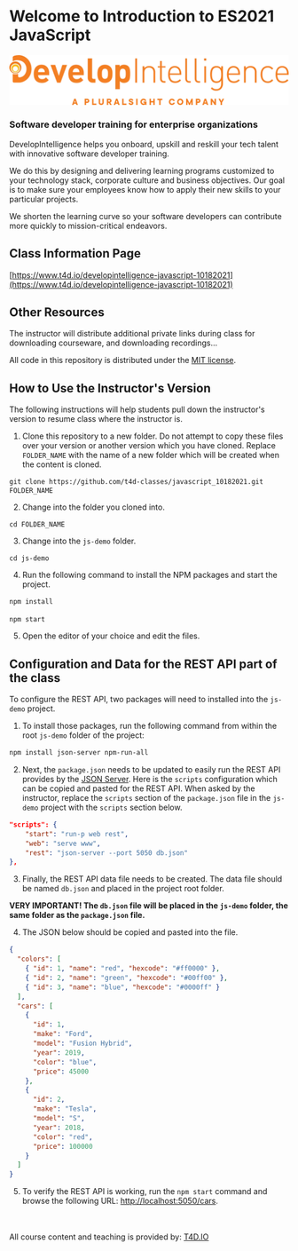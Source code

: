 # Welcome to Introduction to ES2021 JavaScript

![DevelopIntelligence Logo](images/developintelligence-logo.png "DevelopIntelligence Logo")

###  Software developer training for enterprise organizations

DevelopIntelligence helps you onboard, upskill and reskill your tech talent with innovative software developer training.

We do this by designing and delivering learning programs customized to your technology stack, corporate culture and business objectives. Our goal is to make sure your employees know how to apply their new skills to your particular projects.

We shorten the learning curve so your software developers can contribute more quickly to mission-critical endeavors.

## Class Information Page

[https://www.t4d.io/developintelligence-javascript-10182021](https://www.t4d.io/developintelligence-javascript-10182021)

## Other Resources

The instructor will distribute additional private links during class for downloading courseware, and downloading recordings...

All code in this repository is distributed under the [MIT license](license.txt).

## How to Use the Instructor's Version

The following instructions will help students pull down the instructor's version to resume class where the instructor is.

1. Clone this repository to a new folder. Do not attempt to copy these files over your version or another version which you have cloned. Replace `FOLDER_NAME` with the name of a new folder which will be created when the content is cloned.

```
git clone https://github.com/t4d-classes/javascript_10182021.git FOLDER_NAME
```

2. Change into the folder you cloned into.

```
cd FOLDER_NAME
```

3. Change into the `js-demo` folder.

```
cd js-demo
```

4. Run the following command to install the NPM packages and start the project.

```
npm install

npm start
```

5. Open the editor of your choice and edit the files.

## Configuration and Data for the REST API part of the class

To configure the REST API, two packages will need to installed into the `js-demo` project.

1. To install those packages, run the following command from within the root `js-demo` folder of the project:

```bash
npm install json-server npm-run-all
```

2. Next, the `package.json` needs to be updated to easily run the REST API provides by the [JSON Server](https://github.com/typicode/json-server). Here is the `scripts` configuration which can be copied and pasted for the REST API. When asked by the instructor, replace the `scripts` section of the `package.json` file in the `js-demo` project with the `scripts` section below.

```json
"scripts": {
    "start": "run-p web rest",
    "web": "serve www",
    "rest": "json-server --port 5050 db.json"
},
```

3. Finally, the REST API data file needs to be created. The data file should be named `db.json` and placed in the project root folder.

**VERY IMPORTANT! The `db.json` file will be placed in the `js-demo` folder, the same folder as the `package.json` file.**

4. The JSON below should be copied and pasted into the file.

```json
{
  "colors": [
    { "id": 1, "name": "red", "hexcode": "#ff0000" },
    { "id": 2, "name": "green", "hexcode": "#00ff00" },
    { "id": 3, "name": "blue", "hexcode": "#0000ff" }
  ],
  "cars": [
    {
      "id": 1,
      "make": "Ford",
      "model": "Fusion Hybrid",
      "year": 2019,
      "color": "blue",
      "price": 45000
    },
    {
      "id": 2,
      "make": "Tesla",
      "model": "S",
      "year": 2018,
      "color": "red",
      "price": 100000
    }
  ]
}
```

5. To verify the REST API is working, run the `npm start` command and browse the following URL: [http://localhost:5050/cars](http://localhost:5050/cars).

<br><br>
All course content and teaching is provided by: [T4D.IO](https://www.t4d.io)
